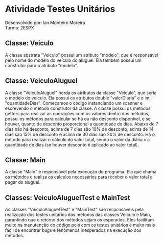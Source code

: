 # Atividade Testes Unitários
Desenvolvido por: Ian Monteiro Moreira
<br>Turma: 2ESPX

## Classe: Veiculo
A classe abstrata "Veiculo" possui um atributo "modelo", que é responsável pelo nome do modelo do veículo do aluguel.
Ela também possui um construtor para o atributo "modelo".

## Classe: VeiculoAluguel
A classe "VeiculoAluguel" herda os atributos da classe "Veiculo", que seria o modelo do veículo. 
Ela possui os atributos double "valorDiaria" e o int "quantidadeDias". Começamos o código instanciando um scanner e
escrevendo o método construtor da classe. A classe possui os métodos getters para realizar as operações com os valores
dentro dos métodos, possui os métodos para calcular se há ou não desconto disponível, e se houver, quanto de desconto 
proporcional a quantidade de dias. Abaixo de 7 dias não há desconto, acima de 7 dias são 10% de desconto, acima de 14
dias são 15% de desconto e acima de 30 dias são 20% de desconto. Há o método para realizar o cálculo do valor total,
sendo o valor da diária x a quantidade de dias (se houver desconto é aplicado ao valor total).

## Classe: Main
A classe "Main" é responsável pela execução do programa. Ela que chama os métodos e realiza os cálculos necessários para
receber o valor total a pagar do aluguel. 

## Classes: VeiculoAluguelTest e MainTest
As classes "VeículoAluguelTest" e "MainTest" são responsáveis pela realização dos testes unitários dos métodos das
classes Veiculo e Main, garantindo que o retorno dos métodos sejam os esperados. Eles facilitam muito na manutenção do
código pois com os testes unitários é muito mais fácil de encontrar bugs e fenômenos inesperados na execução dos métodos.